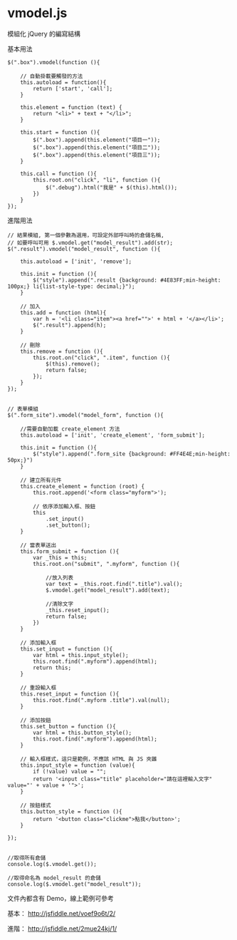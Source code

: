 # vmodel.js
模組化 jQuery 的編寫結構

基本用法

    $(".box").vmodel(function (){

        // 自動掛載要觸發的方法
        this.autoload = function(){
            return ['start', 'call'];
        }

        this.element = function (text) {
            return "<li>" + text + "</li>";
        }

        this.start = function (){
            $(".box").append(this.element("項目一"));
            $(".box").append(this.element("項目二"));
            $(".box").append(this.element("項目三"));
        }

        this.call = function (){
            this.root.on("click", "li", function (){
                $(".debug").html("我是" + $(this).html());
            })
        }
    });

進階用法

    // 結果模組, 第一個參數為選用，可設定外部呼叫時的倉儲名稱, 
    // 如要呼叫可用 $.vmodel.get("model_result").add(str);
    $(".result").vmodel("model_result", function (){

        this.autoload = ['init', 'remove'];
        
        this.init = function (){
            $("style").append(".result {background: #4E83FF;min-height: 100px;} li{list-style-type: decimal;}");
        }

        // 加入
        this.add = function (html){
            var h = '<li class="item"><a href="">' + html + '</a></li>';
            $(".result").append(h);
        }

        // 刪除
        this.remove = function (){
            this.root.on("click", ".item", function (){
                $(this).remove();
                return false;
            });
        }
    });


    // 表單模組
    $(".form_site").vmodel("model_form", function (){

        //需要自動加載 create_element 方法
        this.autoload = ['init', 'create_element', 'form_submit'];

        this.init = function (){
            $("style").append(".form_site {background: #FF4E4E;min-height: 50px;}")
        }

        // 建立所有元件
        this.create_element = function (root) {
            this.root.append('<form class="myform">');
            
            // 依序添加輸入框、按鈕
            this
                .set_input()
                .set_button();
        }

        // 當表單送出
        this.form_submit = function (){
            var _this = this;
            this.root.on("submit", ".myform", function (){

                //放入列表
                var text = _this.root.find(".title").val();
                $.vmodel.get("model_result").add(text);

                //清除文字
                _this.reset_input();
                return false;
            })
        }

        // 添加輸入框
        this.set_input = function (){
            var html = this.input_style();
            this.root.find(".myform").append(html);
            return this;
        }

        // 重設輸入框
        this.reset_input = function (){
            this.root.find(".myform .title").val(null);
        }

        // 添加按鈕
        this.set_button = function (){
            var html = this.button_style();
            this.root.find(".myform").append(html);
        }

        // 輸入框樣式，這只是範例，不應該 HTML 與 JS 夾雜
        this.input_style = function (value){
            if (!value) value = "";
            return '<input class="title" placeholder="請在這裡輸入文字" value="' + value + '">';
        }

        // 按鈕樣式
        this.button_style = function (){
            return '<button class="clickme">點我</button>';
        }

    });


    //取得所有倉儲
    console.log($.vmodel.get());

    //取得命名為 model_result 的倉儲
    console.log($.vmodel.get("model_result"));


文件內都含有 Demo，線上範例可參考

基本： http://jsfiddle.net/voef9o6t/2/

進階： http://jsfiddle.net/2mue24kj/1/